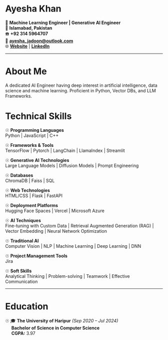 # Ayesha Khan  

🔧 **Machine Learning Engineer | Generative AI Engineer**  
📍 **Islamabad, Pakistan**  
☎️ **+92 314 5964707**  
📧 **[ayesha_jadoon@outlook.com](mailto:ayesha_jadoon@outlook.com)**  
🌐 **[Website](https://my-portfolio-three-ecru-26.vercel.app/)** | **[LinkedIn](https://www.linkedin.com/in/ayeshajadoon)**  

---
# About Me
A dedicated AI Engineer having deep interest in artificial intelligence, data science and machine learning. Proficient in Python, Vector DBs, and LLM Frameworks.


# Technical Skills
☉ **Programming Languages**  
Python | JavaScript | C++  

☉ **Frameworks & Tools**  
TensorFlow | Pytorch | LangChain | LlamaIndex | Streamlit  

☉ **Generative AI Technologies**  
Large Language Models | Diffusion Models | Prompt Engineering  

☉ **Databases**  
ChromaDB | Faiss | SQL  

☉ **Web Technologies**  
HTML/CSS | Flask | FastAPI  

☉ **Deployment Platforms**  
Hugging Face Spaces | Vercel | Microsoft Azure  

☉ **AI Techniques**  
Fine-tuning with Custom Data | Retrieval Augmented Generation (RAG) | Vector Embedding | Neural Network Optimization  

☉ **Traditional AI**  
Computer Vision | NLP | Machine Learning | Deep Learning | DNN  

☉ **Project Management Tools**  
Jira  

☉ **Soft Skills**  
Analytical Thinking | Problem-solving | Teamwork | Effective Communication  

---

# Education  
☉ 🎓 **The University of Haripur**  *(Sep 2020 – Jul 2024)*  
&nbsp;&nbsp;&nbsp;&nbsp; **Bachelor of Science in Computer Science**  
&nbsp;&nbsp;&nbsp;&nbsp; **CGPA:** 3.97  
